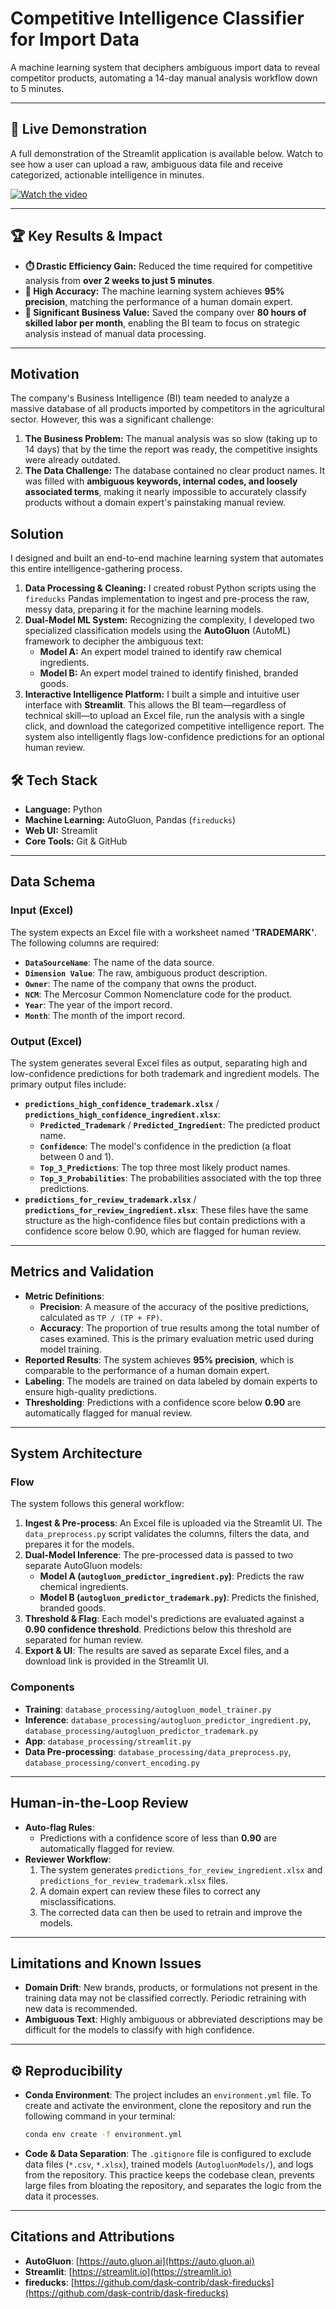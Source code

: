 # Competitive Intelligence Classifier for Import Data

A machine learning system that deciphers ambiguous import data to reveal competitor products, automating a 14-day manual analysis workflow down to 5 minutes.

---

## 🎥 Live Demonstration

A full demonstration of the Streamlit application is available below. Watch to see how a user can upload a raw, ambiguous data file and receive categorized, actionable intelligence in minutes.

[![Watch the video](https://img.youtube.com/vi/RhID7f1pNOQ/maxresdefault.jpg)](https://youtu.be/RhID7f1pNOQ)

---

## 🏆 Key Results & Impact

* **⏱️ Drastic Efficiency Gain:** Reduced the time required for competitive analysis from **over 2 weeks to just 5 minutes**.
* **🎯 High Accuracy:** The machine learning system achieves **95% precision**, matching the performance of a human domain expert.
* **💼 Significant Business Value:** Saved the company over **80 hours of skilled labor per month**, enabling the BI team to focus on strategic analysis instead of manual data processing.

---

## Motivation

The company's Business Intelligence (BI) team needed to analyze a massive database of all products imported by competitors in the agricultural sector. However, this was a significant challenge:

1.  **The Business Problem:** The manual analysis was so slow (taking up to 14 days) that by the time the report was ready, the competitive insights were already outdated.
2.  **The Data Challenge:** The database contained no clear product names. It was filled with **ambiguous keywords, internal codes, and loosely associated terms**, making it nearly impossible to accurately classify products without a domain expert's painstaking manual review.

## Solution

I designed and built an end-to-end machine learning system that automates this entire intelligence-gathering process.

1.  **Data Processing & Cleaning:** I created robust Python scripts using the `fireducks` Pandas implementation to ingest and pre-process the raw, messy data, preparing it for the machine learning models.
2.  **Dual-Model ML System:** Recognizing the complexity, I developed two specialized classification models using the **AutoGluon** (AutoML) framework to decipher the ambiguous text:
    * **Model A:** An expert model trained to identify raw chemical ingredients.
    * **Model B:** An expert model trained to identify finished, branded goods.
3.  **Interactive Intelligence Platform:** I built a simple and intuitive user interface with **Streamlit**. This allows the BI team—regardless of technical skill—to upload an Excel file, run the analysis with a single click, and download the categorized competitive intelligence report. The system also intelligently flags low-confidence predictions for an optional human review.

## 🛠️ Tech Stack

* **Language:** Python
* **Machine Learning:** AutoGluon, Pandas (`fireducks`)
* **Web UI:** Streamlit
* **Core Tools:** Git & GitHub

---

## Data Schema

### Input (Excel)

The system expects an Excel file with a worksheet named **'TRADEMARK'**. The following columns are required:

* **`DataSourceName`**: The name of the data source.
* **`Dimension Value`**: The raw, ambiguous product description.
* **`Owner`**: The name of the company that owns the product.
* **`NCM`**: The Mercosur Common Nomenclature code for the product.
* **`Year`**: The year of the import record.
* **`Month`**: The month of the import record.

### Output (Excel)

The system generates several Excel files as output, separating high and low-confidence predictions for both trademark and ingredient models. The primary output files include:

* **`predictions_high_confidence_trademark.xlsx`** / **`predictions_high_confidence_ingredient.xlsx`**:
    * **`Predicted_Trademark`** / **`Predicted_Ingredient`**: The predicted product name.
    * **`Confidence`**: The model's confidence in the prediction (a float between 0 and 1).
    * **`Top_3_Predictions`**: The top three most likely product names.
    * **`Top_3_Probabilities`**: The probabilities associated with the top three predictions.
* **`predictions_for_review_trademark.xlsx`** / **`predictions_for_review_ingredient.xlsx`**: These files have the same structure as the high-confidence files but contain predictions with a confidence score below 0.90, which are flagged for human review.

---

## Metrics and Validation

* **Metric Definitions**:
    * **Precision**: A measure of the accuracy of the positive predictions, calculated as `TP / (TP + FP)`.
    * **Accuracy**: The proportion of true results among the total number of cases examined. This is the primary evaluation metric used during model training.
* **Reported Results**: The system achieves **95% precision**, which is comparable to the performance of a human domain expert.
* **Labeling**: The models are trained on data labeled by domain experts to ensure high-quality predictions.
* **Thresholding**: Predictions with a confidence score below **0.90** are automatically flagged for manual review.

---

## System Architecture

### Flow

The system follows this general workflow:

1.  **Ingest & Pre-process**: An Excel file is uploaded via the Streamlit UI. The `data_preprocess.py` script validates the columns, filters the data, and prepares it for the models.
2.  **Dual-Model Inference**: The pre-processed data is passed to two separate AutoGluon models:
    * **Model A (`autogluon_predictor_ingredient.py`)**: Predicts the raw chemical ingredients.
    * **Model B (`autogluon_predictor_trademark.py`)**: Predicts the finished, branded goods.
3.  **Threshold & Flag**: Each model's predictions are evaluated against a **0.90 confidence threshold**. Predictions below this threshold are separated for human review.
4.  **Export & UI**: The results are saved as separate Excel files, and a download link is provided in the Streamlit UI.

### Components

* **Training**: `database_processing/autogluon_model_trainer.py`
* **Inference**: `database_processing/autogluon_predictor_ingredient.py`, `database_processing/autogluon_predictor_trademark.py`
* **App**: `database_processing/streamlit.py`
* **Data Pre-processing**: `database_processing/data_preprocess.py`, `database_processing/convert_encoding.py`

---

## Human-in-the-Loop Review

* **Auto-flag Rules**:
    * Predictions with a confidence score of less than **0.90** are automatically flagged for review.
* **Reviewer Workflow**:
    1.  The system generates `predictions_for_review_ingredient.xlsx` and `predictions_for_review_trademark.xlsx` files.
    2.  A domain expert can review these files to correct any misclassifications.
    3.  The corrected data can then be used to retrain and improve the models.

---

## Limitations and Known Issues

* **Domain Drift**: New brands, products, or formulations not present in the training data may not be classified correctly. Periodic retraining with new data is recommended.
* **Ambiguous Text**: Highly ambiguous or abbreviated descriptions may be difficult for the models to classify with high confidence.

---
## ⚙️ Reproducibility


* **Conda Environment**: The project includes an `environment.yml` file. To create and activate the environment, clone the repository and run the following command in your terminal:
    ```bash
    conda env create -f environment.yml
    ```

* **Code & Data Separation**: The `.gitignore` file is configured to exclude data files (`*.csv`, `*.xlsx`), trained models (`AutogluonModels/`), and logs from the repository. This practice keeps the codebase clean, prevents large files from bloating the repository, and separates the logic from the data it processes.
---

## Citations and Attributions

* **AutoGluon**: [https://auto.gluon.ai](https://auto.gluon.ai)
* **Streamlit**: [https://streamlit.io](https://streamlit.io)
* **fireducks**: [https://github.com/dask-contrib/dask-fireducks](https://github.com/dask-contrib/dask-fireducks)
